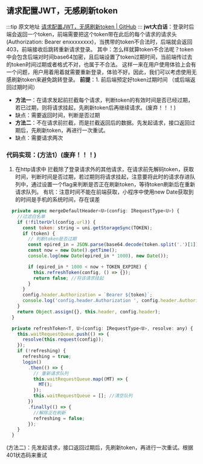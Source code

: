 ## 请求配置JWT，无感刷新token

  :::tip 原文地址
  [请求配置JWT，无感刷新token | GitHub](https://github.com/jynba/jynba.github.io/issues/47)
  :::
  **jwt大白话**：登录时后端会返回一个token，前端需要把这个token带在此后的每个请求的请求头(Authorization: Bearer enxxxxxxxx)，当携带的token不合法时，后端就会返回403，前端接收后跳转重新请求登录。
其中：怎么样就算token不合法呢？token中会包含后端对时间base64加密，且后端设置了token过期时间，当前端传过去的token时间过期或者格式不对，也属于不合法。
这样一来在用户使用体验上会有一个问题，用户用着用着就需要重新登录，体验不好。因此，我们可以考虑使用无感刷新token来避免跳转登录。
**前提**：1. 前后端预定好token过期时间 （或后端返回过期时间）
* **方法一**：在请求发起前拦截每个请求，判断token的有效时间是否已经过期，若已过期，则将请求挂起，先刷新token后再继续请求。(废弃！！！)
* 缺点：需要返回时间，判断是否过期
* **方法二**：不在请求前拦截，而是拦截返回后的数据。先发起请求，接口返回过期后，先刷新token，再进行一次重试。
* 缺点：需要请求两次
### 代码实现：(方法1）(废弃！！！)
1. 在http请求中 拦截除了登录请求外的其他请求，在请求前先解码token，获取时间，判断时间是否过期，若过期则将请求挂起，注意要将此时的请求存进队列中，通过设置一个flag来判断是否正在刷新token，等待token刷新后在重新请求队列。
有坑：注意时间不能在前端获取，小程序中使用new Date获取到的时间是手机的系统时间，存在误差
```js
  private async mergeDefaultHeader<U>(config: IRequestType<U>) {
    //过滤白名单
    if (!filterUrl(config.url)) {
      const token: string = uni.getStorageSync(TOKEN);
      if (token) {
        // 判断token是否过期
        const epired_in = JSON.parse(base64.decode(token.split('.')[1])).exp;
        const now = new Date().getTime();
        console.log(new Date(epired_in * 1000), new Date());

        if (epired_in * 1000 < now + TOKEN_EXPIRE) {
          this.refreshToken(config, () => {});
          return false; //将该请求挂起
        }
      }
      config.header.Authorization = `Bearer ${token}`;
      console.log('config.header.Authorization ', config.header.Authorization);
    }
    return Object.assign({}, this.header, config.header);
  }

  private refreshToken<T, U>(config: IRequestType<U>, resolve: any) {
    this.waitRequestQueue.push(() => {
      resolve(this.request(config));
    });
    if (!refreshing) {
      refreshing = true;
      login()
        .then(() => {
          // 重新请求队列
          this.waitRequestQueue.map((MT) => {
            MT();
          });
          this.waitRequestQueue = []; //清空队列
        })
        .finally(() => {
          //解除正在刷新
          refreshing = false;
        });
    }
  }
```
(方法二)：先发起请求，接口返回过期后，先刷新token，再进行一次重试。根据401状态码来重试


